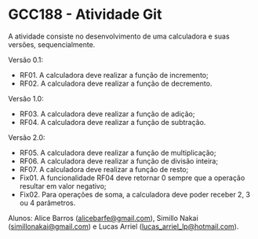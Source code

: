 # GCC188 - Atividade Git

A atividade consiste no desenvolvimento de uma calculadora e suas versões, sequencialmente.

Versão 0.1:
- RF01. A calculadora deve realizar a função de incremento;
- RF02. A calculadora deve realizar a função de decremento.

Versão 1.0:
- RF03. A calculadora deve realizar a função de adição;
- RF04. A calculadora deve realizar a função de subtração.

Versão 2.0:
- RF05. A calculadora deve realizar a função de multiplicação;
- RF06. A calculadora deve realizar a função de divisão inteira;
- RF07. A calculadora deve realizar a função de resto;
- Fix01. A funcionalidade RF04 deve retornar 0 sempre que a operação resultar em valor negativo;
- Fix02. Para operações de soma, a calculadora deve poder receber 2, 3 ou 4 parâmetros.

Alunos: Alice Barros (alicebarfe@gmail.com), Simillo Nakai (simillonakai@gmail.com) e Lucas Arriel (lucas_arriel_lp@hotmail.com).
